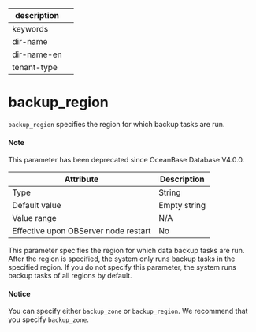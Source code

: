| description ||
|---|---|
| keywords ||
| dir-name ||
| dir-name-en ||
| tenant-type ||

backup_region
==================================

`backup_region` specifies the region for which backup tasks are run.

<main id="notice" type='explain'>
  <h4>Note</h4>
  <p>This parameter has been deprecated since OceanBase Database V4.0.0. </p>
</main>

| **Attribute** | **Description** |
|------------------|--------|
| Type | String |
| Default value | Empty string |
| Value range | N/A |
| Effective upon OBServer node restart | No |


This parameter specifies the region for which data backup tasks are run. After the region is specified, the system only runs backup tasks in the specified region. If you do not specify this parameter, the system runs backup tasks of all regions by default.

<main id="notice" type='notice'>
  <h4>Notice</h4>
  <p>You can specify either <code>backup_zone</code> or <code>backup_region</code>. We recommend that you specify <code>backup_zone</code>. </p>
</main>
